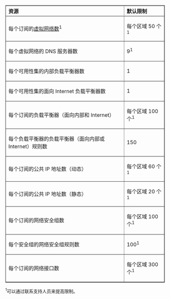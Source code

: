 <table cellspacing="0" border="1">
<tr>
   <th align="left" valign="middle">资源</th>
   <th align="left" valign="middle">默认限制</th>
</tr>
<tr>
   <td valign="middle"><p>每个订阅的<a href="/documentation/articles/virtual-networks-overview/\">虚拟网络数</a><sup>1</sup></p></td>
   <td valign="middle"><p>每个区域 50 个<sup>1</sup></p></td>
</tr>
<tr>
   <td valign="middle"><p>每个虚拟网络的 DNS 服务器数</p></td>
   <td valign="middle"><p>9<sup>1</sup></p></td>
</tr>
<tr>
   <td valign="middle"><p>每个可用性集的内部负载平衡器数</p></td>
   <td valign="middle"><p>1</p></td>
</tr>
<tr>
   <td valign="middle"><p>每个可用性集的面向 Internet 负载平衡器数</p></td>
   <td valign="middle"><p>1</p></td>
</tr>
<tr>
   <td valign="middle"><p>每个订阅的负载平衡器（面向内部和 Internet）</p></td>
   <td valign="middle"><p>每个区域 100 个<sup>1</sup></p></td>
</tr>
<tr>
   <td valign="middle"><p>每个负载平衡器的负载平衡器（面向内部或 Internet）规则数</p></td>
   <td valign="middle"><p>150</p></td>
</tr>
<tr>
   <td valign="middle"><p>每个订阅的公共 IP 地址数（动态）</p></td>
   <td valign="middle"><p>每个区域 60 个<sup>1</sup></p></td>
</tr>
<tr>
   <td valign="middle"><p>每个订阅的公共 IP 地址数（静态）</p></td>
   <td valign="middle"><p>每个区域 20 个<sup>1</sup></p></td>
</tr>
<tr>
   <td valign="middle"><p>每个订阅的网络安全组数</p></td>
   <td valign="middle"><p>每个区域 100 个<sup>1</sup></p></td>
</tr>
<tr>
   <td valign="middle"><p>每个安全组的网络安全组规则数</p></td>
   <td valign="middle"><p>100<sup>1</sup></p></td>
</tr>
<tr>
   <td valign="middle"><p>每个订阅的网络接口数</p></td>
   <td valign="middle"><p>每个区域 300 个<sup>1</sup></p></td>
</tr>
</table>

<sup>1</sup>可以通过联系支持人员来提高限制。

<!---HONumber=74-->